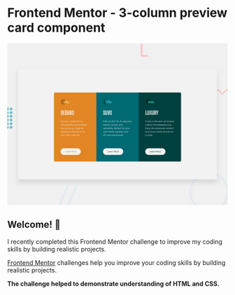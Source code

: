# Frontend Mentor - 3-column preview card component

![Design preview for the 3-column preview card component coding challenge](./design/desktop-preview.jpg)

## Welcome! 👋

I recently completed this Frontend Mentor challenge to improve my coding skills by building realistic projects.

[Frontend Mentor](https://www.frontendmentor.io) challenges help you improve your coding skills by building realistic projects.

**The challenge helped to demonstrate understanding of HTML and CSS.**
